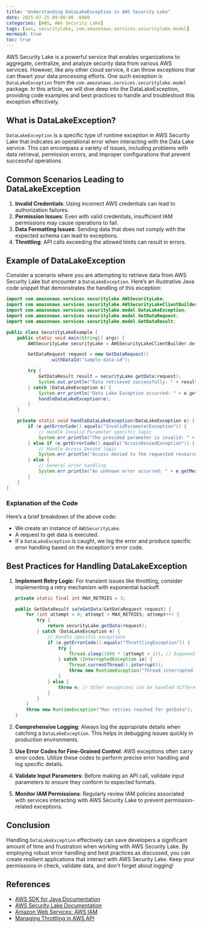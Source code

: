 ```yaml
---
title: "Understanding DataLakeException in AWS Security Lake"
date: 2025-07-25 09:00:00 -0000
categories: [AWS, AWS Security Lake]
tags: [aws, securitylake, com.amazonaws.services.securitylake.model]
mermaid: true
toc: true
---
```



AWS Security Lake is a powerful service that enables organizations to aggregate, centralize, and analyze security data from various AWS services. However, like any other cloud service, it can throw exceptions that can thwart your data processing efforts. One such exception is `DataLakeException` from the `com.amazonaws.services.securitylake.model` package. In this article, we will dive deep into the DataLakeException, providing code examples and best practices to handle and troubleshoot this exception effectively.

## What is DataLakeException?

`DataLakeException` is a specific type of runtime exception in AWS Security Lake that indicates an operational error when interacting with the Data Lake service. This can encompass a variety of issues, including problems with data retrieval, permission errors, and improper configurations that prevent successful operations.

## Common Scenarios Leading to DataLakeException

1. **Invalid Credentials**: Using incorrect AWS credentials can lead to authorization failures.
2. **Permission Issues**: Even with valid credentials, insufficient IAM permissions may cause operations to fail.
3. **Data Formatting Issues**: Sending data that does not comply with the expected schema can lead to exceptions.
4. **Throttling**: API calls exceeding the allowed limits can result in errors.

## Example of DataLakeException

Consider a scenario where you are attempting to retrieve data from AWS Security Lake but encounter a `DataLakeException`. Here’s an illustrative Java code snippet that demonstrates the handling of this exception:

```java
import com.amazonaws.services.securitylake.AWSSecurityLake;
import com.amazonaws.services.securitylake.AWSSecurityLakeClientBuilder;
import com.amazonaws.services.securitylake.model.DataLakeException;
import com.amazonaws.services.securitylake.model.GetDataRequest;
import com.amazonaws.services.securitylake.model.GetDataResult;

public class SecurityLakeExample {
    public static void main(String[] args) {
        AWSSecurityLake securityLake = AWSSecurityLakeClientBuilder.defaultClient();

        GetDataRequest request = new GetDataRequest()
                .withDataId("sample-data-id");

        try {
            GetDataResult result = securityLake.getData(request);
            System.out.println("Data retrieved successfully: " + result);
        } catch (DataLakeException e) {
            System.err.println("Data Lake Exception occurred: " + e.getMessage());
            handleDataLakeException(e);
        }
    }

    private static void handleDataLakeException(DataLakeException e) {
        if (e.getErrorCode().equals("InvalidParameterException")) {
            // Handle Invalid Parameter specific logic
            System.err.println("The provided parameter is invalid: " + e.getMessage());
        } else if (e.getErrorCode().equals("AccessDeniedException")) {
            // Handle Access Denied logic
            System.err.println("Access denied to the requested resource.");
        } else {
            // General error handling
            System.err.println("An unknown error occurred: " + e.getMessage());
        }
    }
}
```

### Explanation of the Code

Here’s a brief breakdown of the above code:
- We create an instance of `AWSSecurityLake`.
- A request to get data is executed.
- If a `DataLakeException` is caught, we log the error and produce specific error handling based on the exception's error code.

## Best Practices for Handling DataLakeException

1. **Implement Retry Logic**: For transient issues like throttling, consider implementing a retry mechanism with exponential backoff.

   ```java
   private static final int MAX_RETRIES = 3;

   public GetDataResult safeGetData(GetDataRequest request) {
       for (int attempt = 0; attempt < MAX_RETRIES; attempt++) {
           try {
               return securityLake.getData(request);
           } catch (DataLakeException e) {
               // Handle specific exceptions
               if (e.getErrorCode().equals("ThrottlingException")) {
                   try {
                       Thread.sleep(1000 * (attempt + 1)); // Exponential backoff
                   } catch (InterruptedException ie) {
                       Thread.currentThread().interrupt();
                       throw new RuntimeException("Thread interrupted during sleep", ie);
                   }
               } else {
                   throw e; // Other exceptions can be handled differently
               }
           }
       }
       throw new RuntimeException("Max retries reached for getData");
   }
   ```

2. **Comprehensive Logging**: Always log the appropriate details when catching a `DataLakeException`. This helps in debugging issues quickly in production environments.

3. **Use Error Codes for Fine-Grained Control**: AWS exceptions often carry error codes. Utilize these codes to perform precise error handling and log specific details.

4. **Validate Input Parameters**: Before making an API call, validate input parameters to ensure they conform to expected formats.

5. **Monitor IAM Permissions**: Regularly review IAM policies associated with services interacting with AWS Security Lake to prevent permission-related exceptions.

## Conclusion

Handling `DataLakeException` effectively can save developers a significant amount of time and frustration when working with AWS Security Lake. By employing robust error handling and best practices as discussed, you can create resilient applications that interact with AWS Security Lake. Keep your permissions in check, validate data, and don't forget about logging! 

## References

- [AWS SDK for Java Documentation](https://docs.aws.amazon.com/sdk-for-java/latest/developer-guide/home.html)
- [AWS Security Lake Documentation](https://docs.aws.amazon.com/security-lake/latest/userguide/what-is-security-lake.html)
- [Amazon Web Services: AWS IAM](https://aws.amazon.com/iam/)
- [Managing Throttling in AWS API](https://aws.amazon.com/blogs/aws/amazon-ec2-mac-instances-best-practices-for-using-spot-instances-in-your-applications/)
